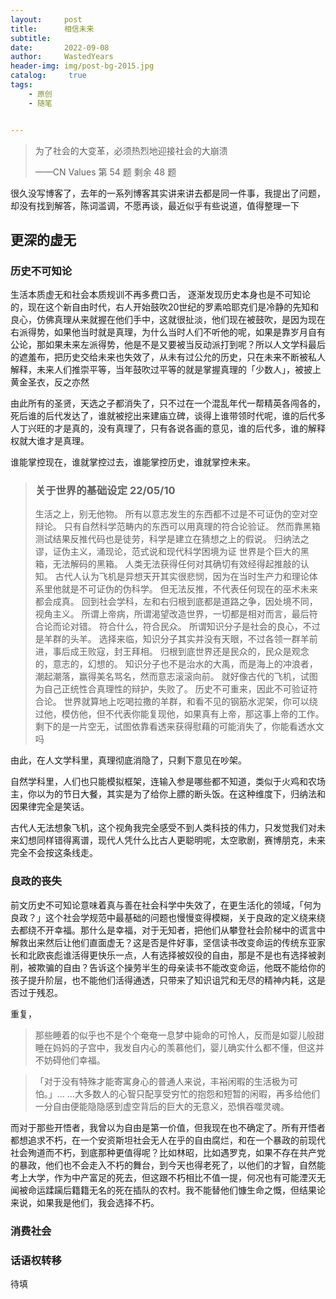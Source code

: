 ```yaml
---
layout:     post
title:      相信未来
subtitle:   
date:       2022-09-08
author:     WastedYears
header-img: img/post-bg-2015.jpg
catalog: 	 true
tags:
    - 原创
    - 随笔   


---
```


> 为了社会的大变革，必须热烈地迎接社会的大崩溃
>
> ——CN Values 第 54 题 剩余 48 题

很久没写博客了，去年的一系列博客其实讲来讲去都是同一件事，我提出了问题，却没有找到解答，陈词滥调，不愿再谈，最近似乎有些说道，值得整理一下

## 更深的虚无

### 历史不可知论

生活本质虚无和社会本质规训不再多费口舌， 逐渐发现历史本身也是不可知论的，现在这个新自由时代，右人开始鼓吹20世纪的罗素哈耶克们是冷静的先知和良心，仿佛真理从来就握在他们手中，这就很扯淡，他们现在被鼓吹，是因为现在右派得势，如果他当时就是真理，为什么当时人们不听他的呢，如果是靠岁月自有公论，那如果未来左派得势，他是不是又要被当反动派打到呢？所以人文学科最后的遮羞布，把历史交给未来也失效了，从未有过公允的历史，只在未来不断被私人解释，未来人们推崇平等，当年鼓吹过平等的就是掌握真理的「少数人」，被披上黄金圣衣，反之亦然

由此所有的圣贤，天选之子都消失了，只不过在一个混乱年代一帮精英各闯各的，死后谁的后代发达了，谁就被挖出来建庙立碑，谈得上谁带领时代呢，谁的后代多人丁兴旺的才是真的，没有真理了，只有各说各画的意见，谁的后代多，谁的解释权就大谁才是真理。

谁能掌控现在，谁就掌控过去，谁能掌控历史，谁就掌控未来。

> ### 关于世界的基础设定 22/05/10
>
> 生活之上，别无他物。 所有以意志发生的东西都不过是不可证伪的空对空辩论。 只有自然科学范畴内的东西可以用真理的符合论验证。 然而靠黑箱测试结果反推代码也是徒劳，科学是建立在猜想之上的假说。 归纳法之谬，证伪主义，涌现论，范式说和现代科学困境为证 世界是个巨大的黑箱，无法解码的黑箱。 人类无法获得任何对其确切有效经得起推敲的认知。 古代人认为飞机是异想天开其实很悲悯，因为在当时生产力和理论体系里他就是不可证伪的伪科学。 但无法反推，不代表任何现在的巫术未来都会成真。 回到社会学科，左和右归根到底都是道路之争，因处境不同，视角主义。 所谓上帝病，所谓渴望改造世界，一切都是相对而言，最后符合论而论对错。 符合什么，符合民众。 所谓知识分子是社会的良心，不过是羊群的头羊。 选择来临，知识分子其实并没有天眼，不过各领一群羊前进，事后成王败寇，封王拜相。 归根到底世界还是民众的，民众是观念的，意志的，幻想的。 知识分子也不是治水的大禹，而是海上的冲浪者，潮起潮落，赢得美名骂名，然而意志滚滚向前。 就好像古代的飞机，试图为自己正统性合真理性的辩护，失败了。 历史不可重来，因此不可验证符合论。 世界就算地上吃喝拉撒的羊群，和看不见的钢筋水泥架，你可以绕过他，模仿他，但不代表你能复现他，如果真有上帝，那这事上帝的工作。 剩下的是一片空无，试图依靠看透来获得慰藉的可能消失了，你能看透水文吗

由此，在人文学科里，真理彻底消隐了，只剩下意见在吵架。

自然学科里，人们也只能模拟框架，连输入参是哪些都不知道，类似于火鸡和农场主，你以为的节日大餐，其实是为了给你上膘的断头饭。在这种维度下，归纳法和因果律完全是笑话。

古代人无法想象飞机，这个视角我完全感受不到人类科技的伟力，只发觉我们对未来幻想同样错得离谱，现代人凭什么比古人更聪明呢，太空歌剧，赛博朋克，未来完全不会按这条线走。

### 良政的丧失

前文历史不可知论意味着真与善在社会科学中失效了，在更生活化的领域，「何为良政？」这个社会学规范中最基础的问题也慢慢变得模糊，关于良政的定义绕来绕去都绕不开幸福。那什么是幸福，对于无知者，把他们从攀登社会阶梯中的谎言中解救出来然后让他们直面虚无？这是否是件好事，坚信读书改变命运的传统东亚家长和北欧丧彪谁活得更快乐一点，人有选择被奴役的自由，那是不是也有选择被剥削，被欺骗的自由？告诉这个操劳半生的母亲读书不能改变命运，他既不能给你的孩子提升阶层，也不能他们活得通透，只带来了知识诅咒和无尽的精神内耗，这是否过于残忍。

重复，

> 那些睡着的似乎也不是个个奄奄一息梦中毙命的可怜人，反而是如婴儿般甜睡在妈妈的子宫中，我发自内心的羡慕他们，婴儿确实什么都不懂，但这并不妨碍他们幸福。

> 「对于没有特殊才能寄寓身心的普通人来说，丰裕闲暇的生活极为可怕。」... ...大多数人的心智只配享受穷忙的抱怨和短暂的闲暇，再多给他们一分自由便能隐隐感到虚空背后的巨大的无意义，恐惧吞噬灵魂。

而对于那些开悟者，我曾以为自由是第一价值，但我现在也不确定了。所有开悟者都想追求不朽，在一个安资斯坦社会无人在乎的自由腐烂，和在一个暴政的前现代社会殉道而不朽，到底那种更值得呢？比如林昭，比如遇罗克，如果不存在共产党的暴政，他们也不会走入不朽的舞台，到今天也得老死了，以他们的才智，自然能考上大学，作为中产富足的死去，但这跟不朽相比不值一提，何况也有可能湮灭无闻被命运蹂躏后籍籍无名的死在插队的农村。我不能替他们慷生命之慨，但结果论来说，如果我是他们，我会选择不朽。

### 消费社会

### 话语权转移

待填
